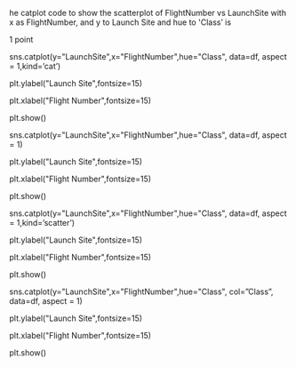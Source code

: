 he catplot code to show the scatterplot of  FlightNumber vs LaunchSite with x as FlightNumber, and y to Launch Site and hue to 'Class’ is


1 point

 sns.catplot(y="LaunchSite",x="FlightNumber",hue="Class", data=df, aspect = 1,kind=’cat’)

plt.ylabel("Launch Site",fontsize=15)

plt.xlabel("Flight Number",fontsize=15)

plt.show()



 sns.catplot(y="LaunchSite",x="FlightNumber",hue="Class", data=df, aspect = 1)

plt.ylabel("Launch Site",fontsize=15)

plt.xlabel("Flight Number",fontsize=15)

plt.show()



sns.catplot(y="LaunchSite",x="FlightNumber",hue="Class", data=df, aspect = 1,kind=’scatter’)

plt.ylabel("Launch Site",fontsize=15)

plt.xlabel("Flight Number",fontsize=15)

plt.show()



sns.catplot(y="LaunchSite",x="FlightNumber",hue="Class", col=”Class”, data=df, aspect = 1)

plt.ylabel("Launch Site",fontsize=15)

plt.xlabel("Flight Number",fontsize=15)

plt.show()
